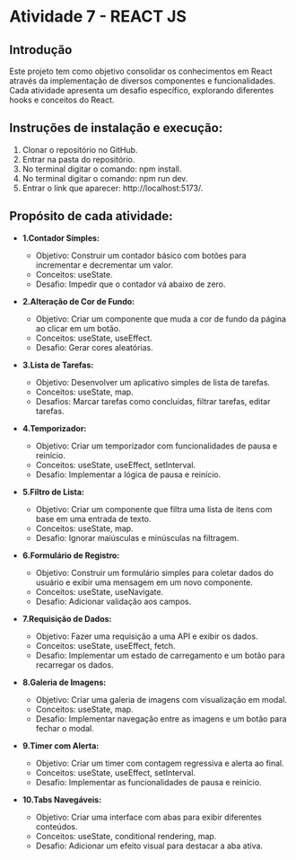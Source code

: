 # Atividade 7 - REACT JS

## Introdução
Este projeto tem como objetivo consolidar os conhecimentos em React através da implementação de diversos componentes e funcionalidades. Cada atividade apresenta um desafio específico, explorando diferentes hooks e conceitos do React.

## Instruções de instalação e execução:
1. Clonar o repositório no GitHub.
2. Entrar na pasta do repositório.
3. No terminal digitar o comando: npm install.
4. No terminal digitar o comando: npm run dev.
5. Entrar o link que aparecer: http://localhost:5173/.

## Propósito de cada atividade:

* **1.Contador Simples:**
    * Objetivo: Construir um contador básico com botões para incrementar e decrementar um valor.
    * Conceitos: useState.
    * Desafio: Impedir que o contador vá abaixo de zero.

* **2.Alteração de Cor de Fundo:**
    * Objetivo: Criar um componente que muda a cor de fundo da página ao clicar em um botão.
    * Conceitos: useState, useEffect.
    * Desafio: Gerar cores aleatórias.

* **3.Lista de Tarefas:**
    * Objetivo: Desenvolver um aplicativo simples de lista de tarefas.
    * Conceitos: useState, map.
    * Desafios: Marcar tarefas como concluídas, filtrar tarefas, editar tarefas.

* **4.Temporizador:**
    * Objetivo: Criar um temporizador com funcionalidades de pausa e reinício.
    * Conceitos: useState, useEffect, setInterval.
    * Desafio: Implementar a lógica de pausa e reinício.

* **5.Filtro de Lista:**
    * Objetivo: Criar um componente que filtra uma lista de itens com base em uma entrada de texto.
    * Conceitos: useState, map.
    * Desafio: Ignorar maiúsculas e minúsculas na filtragem.

* **6.Formulário de Registro:**
    * Objetivo: Construir um formulário simples para coletar dados do usuário e exibir uma mensagem em um novo componente.
    * Conceitos: useState, useNavigate.
    * Desafio: Adicionar validação aos campos.

* **7.Requisição de Dados:**
    * Objetivo: Fazer uma requisição a uma API e exibir os dados.
    * Conceitos: useState, useEffect, fetch.
    * Desafio: Implementar um estado de carregamento e um botão para recarregar os dados.

* **8.Galeria de Imagens:**
    * Objetivo: Criar uma galeria de imagens com visualização em modal.
    * Conceitos: useState, map.
    * Desafio: Implementar navegação entre as imagens e um botão para fechar o modal.

* **9.Timer com Alerta:**
    * Objetivo: Criar um timer com contagem regressiva e alerta ao final.
    * Conceitos: useState, useEffect, setInterval.
    * Desafio: Implementar as funcionalidades de pausa e reinício.

* **10.Tabs Navegáveis:**
    * Objetivo: Criar uma interface com abas para exibir diferentes conteúdos.
    * Conceitos: useState, conditional rendering, map.
    * Desafio: Adicionar um efeito visual para destacar a aba ativa.
